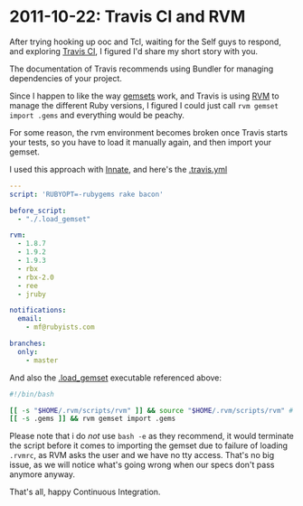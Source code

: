 # 2011-10-22: Travis CI and RVM

After trying hooking up ooc and Tcl, waiting for the Self guys to respond, and
exploring [Travis CI](http://travis-ci.org), I figured I'd share my short story
with you.

The documentation of Travis recommends using Bundler for managing dependencies
of your project.

Since I happen to like the way [gemsets](http://beginrescueend.com/gemsets/)
work, and Travis is using [RVM](http://beginrescueend.com/) to manage the
different Ruby versions, I figured I could just call `rvm gemset import .gems`
and everything would be peachy.

For some reason, the rvm environment becomes broken once Travis starts your
tests, so you have to load it manually again, and then import your gemset.

I used this approach with [Innate](https://github.com/Ramaze/innate), and
here's the [.travis.yml](https://github.com/Ramaze/innate/blob/master/.travis.yml)

```` yaml
---
script: 'RUBYOPT=-rubygems rake bacon'

before_script:
  - "./.load_gemset"

rvm:
  - 1.8.7
  - 1.9.2
  - 1.9.3
  - rbx
  - rbx-2.0
  - ree
  - jruby

notifications:
  email:
    - mf@rubyists.com

branches:
  only:
    - master
````

And also the [.load_gemset](https://github.com/Ramaze/innate/blob/master/.load_gemset) executable referenced above:

```` bash
#!/bin/bash

[[ -s "$HOME/.rvm/scripts/rvm" ]] && source "$HOME/.rvm/scripts/rvm" # Load RVM into a shell session *as a function*
[[ -s .gems ]] && rvm gemset import .gems
````

Please note that i do _not_ use `bash -e` as they recommend, it would terminate
the script before it comes to importing the gemset due to failure of loading
`.rvmrc`, as RVM asks the user and we have no tty access. That's no big issue,
as we will notice what's going wrong when our specs don't pass anymore anyway.

That's all, happy Continuous Integration.
